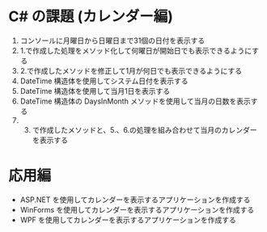 # C# の課題 (カレンダー編)

1. コンソールに月曜日から日曜日まで31個の日付を表示する
2. 1.で作成した処理をメソッド化して何曜日が開始日でも表示できるようにする
3. 2.で作成したメソッドを修正して1月が何日でも表示できるようにする
4. DateTime 構造体を使用してシステム日付を表示する
5. DateTime 構造体を使用して当月1日を表示する
6. DateTime 構造体の DaysInMonth メソッドを使用して当月の日数を表示する
7. 3. で作成したメソッドと、5.、6.の処理を組み合わせて当月のカレンダーを表示する

# 応用編

- ASP.NET を使用してカレンダーを表示するアプリケーションを作成する
- WinForms を使用してカレンダーを表示するアプリケーションを作成する
- WPF を使用してカレンダーを表示するアプリケーションを作成する

